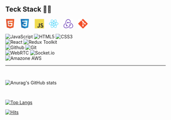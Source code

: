 ## Teck Stack 🧑‍💻

<p align="left">
  <img height="30" src="https://raw.githubusercontent.com/devicons/devicon/master/icons/html5/html5-original.svg">
  &nbsp;&nbsp;
  <img height="30" src="https://raw.githubusercontent.com/devicons/devicon/master/icons/css3/css3-original.svg">
  &nbsp;&nbsp;
  <img height="30" src="https://raw.githubusercontent.com/devicons/devicon/master/icons/javascript/javascript-original.svg">
  &nbsp;&nbsp;
  <img height="30" src="https://raw.githubusercontent.com/devicons/devicon/master/icons/react/react-original.svg">
  &nbsp;&nbsp;
  <img height="30" src="https://raw.githubusercontent.com/devicons/devicon/master/icons/redux/redux-original.svg">
  &nbsp;&nbsp;
  <img height="30" src="https://raw.githubusercontent.com/devicons/devicon/master/icons/git/git-original.svg">
  &nbsp;&nbsp;
</p>

<div>
<img alt="JavaScript" src="https://img.shields.io/badge/javascript-F7DF1E?style=for-the-badge&logo=javascript&logoColor=white">
<img alt="HTML5" src="https://img.shields.io/badge/HTML5-E34F26?style=for-the-badge&logo=HTML5&logoColor=white">
<img alt="CSS3" src="https://img.shields.io/badge/CSS3-1572B6?style=for-the-badge&logo=CSS3&logoColor=white">
  <br>
<img alt="React" src="https://img.shields.io/badge/react-black?style=for-the-badge&logo=react&logoColor=blue">
<img alt="Redux Toolkit" src="https://img.shields.io/badge/redux-tookit-light black?style=for-the-badge&logoredux&logoColor=blue">
  <br>
<img alt="Github" src="https://img.shields.io/badge/github-181717?style=for-the-badge&logo=github&logoColor=grey">
<img alt="Git" src="https://img.shields.io/badge/git-F05032?style=for-the-badge&logo=git&logoColor=grey">
  <br>
<img alt="WebRTC" src="https://img.shields.io/badge/webRTC-white?style=for-the-badge&logo=webRTC&logoColor=blue">
<img alt="Socket.io" src="https://img.shields.io/badge/socketio-black?style=for-the-badge&logo=socket.io&logoColor=white">
  <br>
<img alt="Amazone AWS" src="https://img.shields.io/badge/amazonaws-green?style=for-the-badge&logo=amazonaws&logoColor=grey">
</div>

- - -
  <br>
  
![Anurag's GitHub stats](https://github-readme-stats.vercel.app/api?username=adultcho&show_icons=true&theme=radical)

<br>

[![Top Langs](https://github-readme-stats.vercel.app/api/top-langs/?username=adultcho&layout=compact)](https://github.com/anuraghazra/github-readme-stats)

[![Hits](https://hits.seeyoufarm.com/api/count/incr/badge.svg?url=https%3A%2F%2Fgithub.com%2Fadultcho&count_bg=%2379C83D&title_bg=%23555555&icon=&icon_color=%23E7E7E7&title=hits&edge_flat=false)](https://hits.seeyoufarm.com)                
